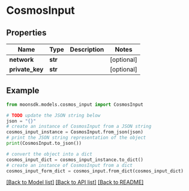 # CosmosInput


## Properties

Name | Type | Description | Notes
------------ | ------------- | ------------- | -------------
**network** | **str** |  | [optional] 
**private_key** | **str** |  | [optional] 

## Example

```python
from moonsdk.models.cosmos_input import CosmosInput

# TODO update the JSON string below
json = "{}"
# create an instance of CosmosInput from a JSON string
cosmos_input_instance = CosmosInput.from_json(json)
# print the JSON string representation of the object
print(CosmosInput.to_json())

# convert the object into a dict
cosmos_input_dict = cosmos_input_instance.to_dict()
# create an instance of CosmosInput from a dict
cosmos_input_form_dict = cosmos_input.from_dict(cosmos_input_dict)
```
[[Back to Model list]](../README.md#documentation-for-models) [[Back to API list]](../README.md#documentation-for-api-endpoints) [[Back to README]](../README.md)


